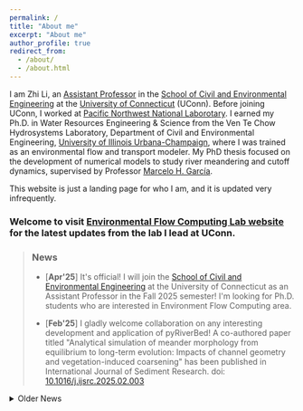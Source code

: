 ```yaml
---
permalink: /
title: "About me"
excerpt: "About me"
author_profile: true
redirect_from: 
  - /about/
  - /about.html
---
```


I am Zhi Li, an [Assistant Professor](https://cee.engr.uconn.edu/people/zhi-li) in the [School of Civil and Environmental Engineering](https://cee.engr.uconn.edu/) at the [University of Connecticut](https://uconn.edu/) (UConn). Before joining UConn, I worked at [Pacific Northwest National Laborotary](https://www.pnnl.gov/). I earned my Ph.D. in Water Resources Engineering & Science from the Ven Te Chow Hydrosystems Laboratory, Department of Civil and Environmental Engineering, [University of Illinois Urbana-Champaign](https://illinois.edu/), where I was trained as an environmental flow and transport modeler. My PhD thesis focused on the development of numerical models to study river meandering and cutoff dynamics, supervised by Professor [Marcelo H. García](https://cee.illinois.edu/directory/profile/mhgarcia). 

This website is just a landing page for who I am, and it is updated very infrequently. 

### Welcome to visit [Environmental Flow Computing Lab website](https://draft.environmentalflowlab.engineering.uconn.edu/) for the latest updates from the lab I lead at UConn.

> ### News
>  - [**Apr'25**] It's official! I will join the [School of Civil and Environmental Engineering](https://cee.engr.uconn.edu/) at the University of Connecticut as an Assistant Professor in the Fall 2025 semester! I'm looking for Ph.D. students who are interested in Environment Flow Computing area. 
>
>  - [**Feb'25**] I gladly welcome collaboration on any interesting development and application of pyRiverBed! A co-authored paper titled "Analytical simulation of meander morphology from equilibrium to long-term evolution: Impacts of channel geometry and vegetation-induced coarsening" has been published in International Journal of Sediment Research. doi: [10.1016/j.ijsrc.2025.02.003](https://doi.org/10.1016/j.ijsrc.2025.02.003)


<details>
  <summary>Older News</summary>`

<ul>
  <li>[<b>Dec'24</b>] Chaired the H41-43A and H51K hydrologic modeling sessions in AGU24 December 9-13 in Washington DC. </li>
  <li>[<b>Nov'24</b>] Project approved! Co-leading the project "Improving Advanced Terrestrial Simulator (ATS) model data managing and archiving standards", as one of the 2024 ESS-DIVE Partner Projects. </li>
  <li>[<b>Nov'24</b>] Pre-print available online, "Unveiling the Stochasticity of Bank Erosion: A Hybrid Deterministic and Stochastic Modeling Approach", doi: 10.22541/essoar.173152946.64602365/v1 </li>
  <li>[<b>Oct'24</b>] A poster titled "Integrating ELM-BGC Carbon Cycling with ATS-PFLOTRAN Hydro-Biogeochemical Modeling in a Wildfire-Impacted Pacific Northwest Watershed" has been presented in The 25th Conference on Computational Methods in Water Resources in Tucson, AZ. </li>
  <li>[<b>Sep'24</b>] A co-authored paper titled "Impact of topography and climate on post-fire vegetation recovery across different burn severity and land cover types through random forest" has been published in Ecological Informatics. doi: 10.1016/j.ecoinf.2024.102757 </li>
  <li>[<b>Jun'24</b>] A co-authored paper titled "Integrated Effects of Site Hydrology and Vegetation on Exchange Fluxes and Nutrient Cycling at a Coastal Terrestrial-Aquatic Interface" has been published in Water Resouces Research. doi: 10.1029/2023WR035580 </li>
  <li>[<b>Dec'23</b>] Co-convened the GC51R Wildfire Impacts session and presented the poster titled "Modeling the fates of pyrogenic carbon in the wildfire-impacted Pacific Northwest watersheds" in AGU Fall Meeting 2023 in San Francisco, CA. </li>
  <li>[<b>Sep'23</b>] The preprint of a first-author paper titled "Evaluating the effects of burn severity and precipitation on post-fire watershed responses using distributed hydrologic models" has been published in ESS Open Archive. doi: 10.22541/essoar.170224575.51711472/v1 </li>
  <li>[<b>Sep'23</b>] A co-authored paper titled "A hydrogeophysical framework to assess infiltration during a simulated ecosystem-scale flooding experiment" has been published in the Journal of Hydrology. doi: 10.1016/j.jhydrol.2023.130243 </li>
  <li>[<b>Aug'23</b>] A first-author paper titled "High-resolution modeling of meander neck cutoffs: laboratory and field scales" has been published in Frontiers in Earth Science. doi: 10.3389/feart.2023.1208782 </li>
  <li>[<b>May'23</b>] A poster titled "Watershed hydrologic and biogeochemical responses to wildfires in the Pacific Northwest" has been presented in 2023 ESS PI meeting in Bethesda, MD. </li>
  <li>[<b>Dec'22</b>] A poster titled "Evaluating the transport of wildfire-induced pyrogenic nutrients in a grassland-shrub dominant watershed using a high-res numerical model" has been presented in AGU Fall Meeting 2022. </li>
  <li>[<b>Dec'22</b>] A poster titled "Obtaining synthetic riverbed topography of meandering rivers from satellite imagery: a case study of the Tallahatchie River, Mississippi" has been presented in AGU Fall Meeting 2022. </li>
  <li>[<b>Mar'22</b>] I start working as a Postdoctoral Research Associate at Pacific Northwest National Laboratory (PNNL). </li>
  <li>[<b>Feb'22</b>] I successfully defended my doctoral thesis. </li>
  <li>[<b>Fall'21</b>] Paper accepted! Our paper titled "Impact of Lake Michigan Water Level Rise on Complex Bidirectional Flow in the Chicago Area Waterway System (CAWS)" has been accpeted for publication in the Journal of Great Lakes Research. doi: 10.1016/j.jglr.2021.10.008 </li>
  <li>[<b>Fall'21</b>] A co-authored abstract titled "An integrated river planform and sandbar detection tool based on Google Earth Engine and its application in the Yazoo-Mississippi Delta with high-resolution satellite images" has been accepted by AGU Fall Meeting 2021. Paper Number: H15M-1191. </li>
  <li>[<b>Spring'21</b>] Obtained the Graduate College Mentoring Certificate, "In recognition of completion of the Illinois Graduate Mentoring Program". </li>
  <li>[<b>Spring'21</b>] The pyRiverBed paper has been accepted for publication in Computers & Geosciences. doi: 10.1016/j.cageo.2021.104755 </li>
</ul>  

</details>
